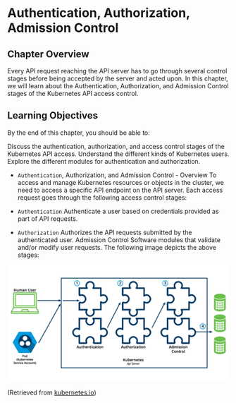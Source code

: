 # Authentication, Authorization, Admission Control

## Chapter Overview

Every API request reaching the API server has to go through several control stages before being accepted by the server and acted upon. In this chapter, we will learn about the Authentication, Authorization, and Admission Control stages of the Kubernetes API access control.

## Learning Objectives

By the end of this chapter, you should be able to:

Discuss the authentication, authorization, and access control stages of the Kubernetes API access.
Understand the different kinds of Kubernetes users.
Explore the different modules for authentication and authorization.

- `Authentication`, Authorization, and Admission Control - Overview
To access and manage Kubernetes resources or objects in the cluster, we need to access a specific API endpoint on the API server. Each access request goes through the following access control stages:

- `Authentication`
Authenticate a user based on credentials provided as part of API requests.

- `Authorization`
Authorizes the API requests submitted by the authenticated user.
Admission Control
Software modules that validate and/or modify user requests.
The following image depicts the above stages:

![Controlling Access to the API](ControllingAccesstotheAPI.png)

(Retrieved from [kubernetes.io](https://kubernetes.io/docs/concepts/security/controlling-access/))

